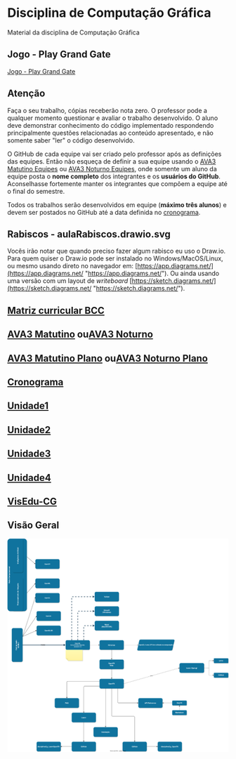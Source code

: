 # Disciplina de Computação Gráfica  

[AVA3 Matutino]: <https://ava3.furb.br/course/view.php?id=47758&section=0> "AVA3" 
[AVA3 Matutino Plano]: <https://ava3.furb.br/course/view.php?id=47758&section=1> "Plano de Ensino" 
[AVA3 Matutino Equipes]: <https://ava3.furb.br/mod/forum/view.php?id=1099470> "AVA3 Equipes" 

[AVA3 Noturno]: <https://ava3.furb.br/course/view.php?id=47757&section=0> "AVA3"  
[AVA3 Noturno Plano]: <https://ava3.furb.br/course/view.php?id=47757&section=1> "Plano de Ensino"  
[AVA3 Noturno Equipes]: <https://ava3.furb.br/mod/forum/view.php?id=1099482> "AVA3 Equipes"  
[Cronograma]: <./cronograma.md> "Cronograma"  

Material da disciplina de Computação Gráfica  

## Jogo - Play Grand Gate

[Jogo - Play Grand Gate](https://github.com/dalton-reis/dalton-reis/tree/main#jogo---play-grand-gate)  

## Atenção  

Faça o seu trabalho, cópias receberão nota zero. O professor pode a qualquer momento questionar e avaliar o trabalho desenvolvido. O aluno deve demonstrar conhecimento do código implementado respondendo principalmente questões relacionadas ao conteúdo apresentado, e não somente saber "ler" o código desenvolvido.  

O GitHub de cada equipe vai ser criado pelo professor após as definições das equipes. Então não esqueça de definir a sua equipe usando o [AVA3 Matutino Equipes] ou [AVA3 Noturno Equipes], onde somente um aluno da equipe posta o **nome completo** dos integrantes e os **usuários do GitHub**. Aconselhasse fortemente manter os integrantes que compõem a equipe até o final do semestre.  

Todos os trabalhos serão desenvolvidos em equipe (**máximo três alunos**) e devem ser postados no GitHub até a data definida no [cronograma](cronograma.md "cronograma").  

## Rabiscos - aulaRabiscos.drawio.svg

Vocês irão notar que quando preciso fazer algum rabisco eu uso o Draw.io. Para quem quiser o Draw.io pode ser instalado no Windows/MacOS/Linux, ou mesmo usando direto no navegador em: [https://app.diagrams.net/](https://app.diagrams.net/ "https://app.diagrams.net/"). Ou ainda usando uma versão com um layout de *writeboard* [https://sketch.diagrams.net/](https://sketch.diagrams.net/ "https://sketch.diagrams.net/").  

## [Matriz curricular BCC](<https://github.com/dalton-reis/dalton-reis/blob/main/_._/matriz_BCC.pdf> "Matriz curricular BCC")  

## [AVA3 Matutino] ou[AVA3 Noturno]

## [AVA3 Matutino Plano] ou[AVA3 Noturno Plano]  

## [Cronograma]  

## [Unidade1](Unidade1 "Unidade 1")  

## [Unidade2](Unidade2 "Unidade 2")  

## [Unidade3](Unidade3 "Unidade 3")  

## [Unidade4](Unidade4 "Unidade 4")  

## [VisEdu-CG](https://gcgfurb.github.io/yoda/ "VisEdu-CG")

## Visão Geral

![Visão Geral](visaoGeral.drawio.svg)  

<!--
TODO: VOLTOU a FUNCIONAR ... erro ao gerar os PlatUml porque inclui as pastas OBJ e BIN
No arquivo
  ~/Library/Application Support/Code/User/settings.json
não funciona a flag
  			"csharp2plantuml.excludePath": "**/obj/**",
Assim ao usar command Palette: > PlantUML: Export Workspaces Diagrams

-->
